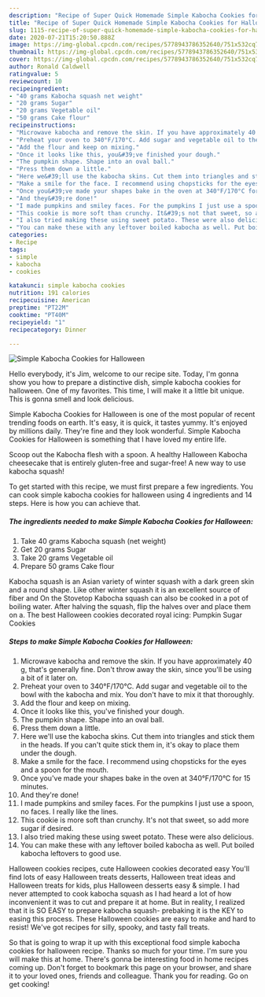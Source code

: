 ```yaml
---
description: "Recipe of Super Quick Homemade Simple Kabocha Cookies for Halloween"
title: "Recipe of Super Quick Homemade Simple Kabocha Cookies for Halloween"
slug: 1115-recipe-of-super-quick-homemade-simple-kabocha-cookies-for-halloween
date: 2020-07-21T15:20:50.888Z
image: https://img-global.cpcdn.com/recipes/5778943786352640/751x532cq70/simple-kabocha-cookies-for-halloween-recipe-main-photo.jpg
thumbnail: https://img-global.cpcdn.com/recipes/5778943786352640/751x532cq70/simple-kabocha-cookies-for-halloween-recipe-main-photo.jpg
cover: https://img-global.cpcdn.com/recipes/5778943786352640/751x532cq70/simple-kabocha-cookies-for-halloween-recipe-main-photo.jpg
author: Ronald Caldwell
ratingvalue: 5
reviewcount: 10
recipeingredient:
- "40 grams Kabocha squash net weight"
- "20 grams Sugar"
- "20 grams Vegetable oil"
- "50 grams Cake flour"
recipeinstructions:
- "Microwave kabocha and remove the skin. If you have approximately 40 g, that&#39;s generally fine. Don&#39;t throw away the skin, since you&#39;ll be using a bit of it later on."
- "Preheat your oven to 340°F/170°C. Add sugar and vegetable oil to the bowl with the kabocha and mix. You don&#39;t have to mix it that thoroughly."
- "Add the flour and keep on mixing."
- "Once it looks like this, you&#39;ve finished your dough."
- "The pumpkin shape. Shape into an oval ball."
- "Press them down a little."
- "Here we&#39;ll use the kabocha skins. Cut them into triangles and stick them in the heads. If you can&#39;t quite stick them in, it&#39;s okay to place them under the dough."
- "Make a smile for the face. I recommend using chopsticks for the eyes and a spoon for the mouth."
- "Once you&#39;ve made your shapes bake in the oven at 340°F/170°C for 15 minutes."
- "And they&#39;re done!"
- "I made pumpkins and smiley faces. For the pumpkins I just use a spoon, no faces. I really like the lines."
- "This cookie is more soft than crunchy. It&#39;s not that sweet, so add more sugar if desired."
- "I also tried making these using sweet potato. These were also delicious."
- "You can make these with any leftover boiled kabocha as well. Put boiled kabocha leftovers to good use."
categories:
- Recipe
tags:
- simple
- kabocha
- cookies

katakunci: simple kabocha cookies 
nutrition: 191 calories
recipecuisine: American
preptime: "PT22M"
cooktime: "PT40M"
recipeyield: "1"
recipecategory: Dinner

---
```



![Simple Kabocha Cookies for Halloween](https://img-global.cpcdn.com/recipes/5778943786352640/751x532cq70/simple-kabocha-cookies-for-halloween-recipe-main-photo.jpg)

Hello everybody, it's Jim, welcome to our recipe site. Today, I'm gonna show you how to prepare a distinctive dish, simple kabocha cookies for halloween. One of my favorites. This time, I will make it a little bit unique. This is gonna smell and look delicious.

Simple Kabocha Cookies for Halloween is one of the most popular of recent trending foods on earth. It's easy, it is quick, it tastes yummy. It's enjoyed by millions daily. They're fine and they look wonderful. Simple Kabocha Cookies for Halloween is something that I have loved my entire life.

Scoop out the Kabocha flesh with a spoon. A healthy Halloween Kabocha cheesecake that is entirely gluten-free and sugar-free! A new way to use kabocha squash!


To get started with this recipe, we must first prepare a few ingredients. You can cook simple kabocha cookies for halloween using 4 ingredients and 14 steps. Here is how you can achieve that.

<!--inarticleads1-->

##### The ingredients needed to make Simple Kabocha Cookies for Halloween:

1. Take 40 grams Kabocha squash (net weight)
1. Get 20 grams Sugar
1. Take 20 grams Vegetable oil
1. Prepare 50 grams Cake flour


Kabocha squash is an Asian variety of winter squash with a dark green skin and a round shape. Like other winter squash it is an excellent source of fiber and On the Stovetop Kabocha squash can also be cooked in a pot of boiling water. After halving the squash, flip the halves over and place them on a. The best Halloween cookies decorated royal icing: Pumpkin Sugar Cookies 

<!--inarticleads2-->

##### Steps to make Simple Kabocha Cookies for Halloween:

1. Microwave kabocha and remove the skin. If you have approximately 40 g, that&#39;s generally fine. Don&#39;t throw away the skin, since you&#39;ll be using a bit of it later on.
1. Preheat your oven to 340°F/170°C. Add sugar and vegetable oil to the bowl with the kabocha and mix. You don&#39;t have to mix it that thoroughly.
1. Add the flour and keep on mixing.
1. Once it looks like this, you&#39;ve finished your dough.
1. The pumpkin shape. Shape into an oval ball.
1. Press them down a little.
1. Here we&#39;ll use the kabocha skins. Cut them into triangles and stick them in the heads. If you can&#39;t quite stick them in, it&#39;s okay to place them under the dough.
1. Make a smile for the face. I recommend using chopsticks for the eyes and a spoon for the mouth.
1. Once you&#39;ve made your shapes bake in the oven at 340°F/170°C for 15 minutes.
1. And they&#39;re done!
1. I made pumpkins and smiley faces. For the pumpkins I just use a spoon, no faces. I really like the lines.
1. This cookie is more soft than crunchy. It&#39;s not that sweet, so add more sugar if desired.
1. I also tried making these using sweet potato. These were also delicious.
1. You can make these with any leftover boiled kabocha as well. Put boiled kabocha leftovers to good use.


Halloween cookies recipes, cute Halloween cookies decorated easy You&#39;ll find lots of easy Halloween treats desserts, Halloween treat ideas and Halloween treats for kids, plus Halloween desserts easy &amp; simple. I had never attempted to cook kabocha squash as I had heard a lot of how inconvenient it was to cut and prepare it at home. But in reality, I realized that it is SO EASY to prepare kabocha squash- prebaking it is the KEY to easing this process. These Halloween cookies are easy to make and hard to resist! We&#39;ve got recipes for silly, spooky, and tasty fall treats. 

So that is going to wrap it up with this exceptional food simple kabocha cookies for halloween recipe. Thanks so much for your time. I'm sure you will make this at home. There's gonna be interesting food in home recipes coming up. Don't forget to bookmark this page on your browser, and share it to your loved ones, friends and colleague. Thank you for reading. Go on get cooking!
